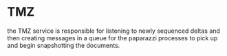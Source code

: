 # TMZ

the TMZ service is responsible for listening to newly sequenced deltas and then creating messages in a
queue for the paparazzi processes to pick up and begin snapshotting the documents.